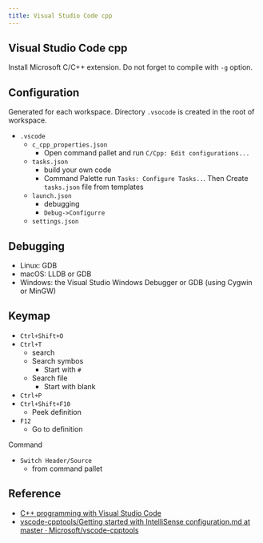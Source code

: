```yaml
---
title: Visual Studio Code cpp
---
```


## Visual Studio Code cpp
Install Microsoft C/C++ extension.
Do not forget to compile with `-g` option.

## Configuration
Generated for each workspace.
Directory `.vsocode` is created in the root of workspace.

* `.vscode`
    * `c_cpp_properties.json`
        * Open command pallet and run `C/Cpp: Edit configurations...`
    * `tasks.json`
        * build your own code
        * Command Palette run `Tasks: Configure Tasks..`. Then Create `tasks.json` file from templates
    * `launch.json`
        * debugging
        * `Debug->Configurre`
    * `settings.json`

## Debugging
* Linux: GDB
* macOS: LLDB or GDB
* Windows: the Visual Studio Windows Debugger or GDB (using Cygwin or MinGW)

## Keymap
* `Ctrl+Shift+O`
* `Ctrl+T`
    * search
    * Search symbos
        * Start with `#`
    * Search file
        * Start with blank
* `Ctrl+P`
* `Ctrl+Shift+F10`
    * Peek definition
* `F12`
    * Go to definition

Command

* `Switch Header/Source`
    * from command pallet



## Reference
* [C\+\+ programming with Visual Studio Code](https://code.visualstudio.com/docs/languages/cpp)
* [vscode\-cpptools/Getting started with IntelliSense configuration\.md at master · Microsoft/vscode\-cpptools](https://github.com/Microsoft/vscode-cpptools/blob/master/Documentation/Getting%20started%20with%20IntelliSense%20configuration.md)
